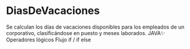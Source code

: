 # DiasDeVacaciones
Se calculan los días de vacaciones disponibles para los empleados de un corporativo, clasificándose en puesto y meses laborados. JAVA✨
Operadores lógicos 
Flujo if / if else
